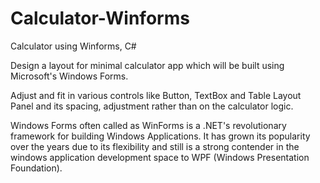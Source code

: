 # Calculator-Winforms
Calculator using Winforms, C#

Design a layout for minimal calculator app which will be built using Microsoft's Windows Forms.

Adjust and fit in various controls like Button, TextBox and Table Layout Panel and its spacing, adjustment rather than on the calculator logic.

Windows Forms often called as WinForms is a .NET's revolutionary framework for building Windows Applications. It has grown its popularity over the years due to its flexibility and still is a strong contender in the windows application development space to WPF (Windows Presentation Foundation).
